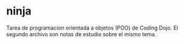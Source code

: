 # ninja
Tarea de programacion orientada a objetos (POO) de Coding Dojo.
El segundo archivo son notas de estudio sobre el mismo tema.
